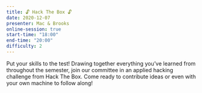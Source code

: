 ```yaml
---
title: 🔓 Hack The Box 🔓
date: 2020-12-07
presenter: Mac & Brooks
online-session: true
start-time: "18:00"
end-time: "20:00"
difficulty: 2
---
```


Put your skills to the test! Drawing together everything you’ve learned from throughout the semester, join our committee in an applied hacking challenge from Hack The Box. Come ready to contribute ideas or even with your own machine to follow along!